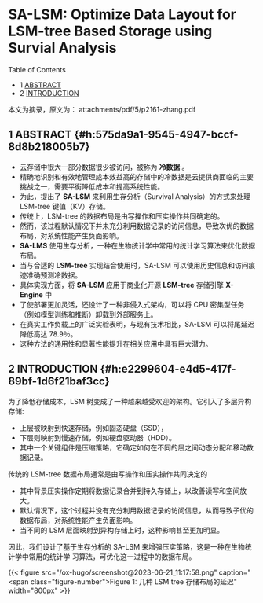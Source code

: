 # SA-LSM: Optimize Data Layout for LSM-tree Based Storage using Survial Analysis


<div class="ox-hugo-toc toc has-section-numbers">

<div class="heading">Table of Contents</div>

- <span class="section-num">1</span> [ABSTRACT](#h:575da9a1-9545-4947-bccf-8d8b218005b7)
- <span class="section-num">2</span> [INTRODUCTION](#h:e2299604-e4d5-417f-89bf-1d6f21baf3cc)

</div>
<!--endtoc-->


本文为摘录，原文为： attachments/pdf/5/p2161-zhang.pdf



## <span class="section-num">1</span> ABSTRACT {#h:575da9a1-9545-4947-bccf-8d8b218005b7}

-   云存储中很大一部分数据很少被访问，被称为 **冷数据** 。
-   精确地识别和有效地管理成本效益高的存储中的冷数据是云提供商面临的主要挑战之一，需要平衡降低成本和提高系统性能。
-   为此，提出了 **SA-LSM** 来利用生存分析（Survival Analysis）的方式来处理 LSM-tree 键值（KV）存储。
-   传统上，LSM-tree 的数据布局是由写操作和压实操作共同确定的。
-   然而，该过程默认情况下并未充分利用数据记录的访问信息，导致次优的数据布局，对系统性能产生负面影响。
-   **SA-LMS** 使用生存分析，一种在生物统计学中常用的统计学习算法来优化数据布局。
-   当与合适的 **LSM-tree** 实现结合使用时，SA-LSM 可以使用历史信息和访问痕迹准确预测冷数据。
-   具体实现方面，将 **SA-LSM** 应用于商业化开源 **LSM-tree** 存储引擎 **X-Engine** 中
-   了使部署更加灵活，还设计了一种非侵入式架构，可以将 CPU 密集型任务（例如模型训练和推断）卸载到外部服务上。
-   在真实工作负载上的广泛实验表明，与现有技术相比，SA-LSM 可以将尾延迟降低高达 78.9％。
-   这种方法的通用性和显著性能提升在相关应用中具有巨大潜力。


## <span class="section-num">2</span> INTRODUCTION {#h:e2299604-e4d5-417f-89bf-1d6f21baf3cc}

为了降低存储成本，LSM 树变成了一种越来越受欢迎的架构。它引入了多层异构存储:

-   上层被映射到快速存储，例如固态硬盘（SSD），
-   下层则映射到慢速存储，例如硬盘驱动器（HDD）。
-   其中一个关键组件是压缩策略，它确定如何在不同的层之间动态分配和移动数据记录。

传统的 LSM-tree 数据布局通常是由写操作和压实操作共同决定的

-   其中背景压实操作定期将数据记录合并到持久存储上，以改善读写和空间放大。
-   默认情况下，这个过程并没有充分利用数据记录的访问信息，从而导致子优的数据布局，对系统性能产生负面影响。
-   当不同的 LSM 层面映射到异构存储上时，这种影响甚至更加明显。

因此，我们设计了基于生存分析的 SA-LSM 来增强压实策略，这是一种在生物统计学中常用的统计学
习算法，可优化这一过程中的数据布局。

<a id="figure--fig:screenshot@2023-06-21-11:17:58"></a>

{{< figure src="/ox-hugo/screenshot@2023-06-21_11:17:58.png" caption="<span class=\"figure-number\">Figure 1: </span>几种 LSM tree 存储布局的延迟" width="800px" >}}

